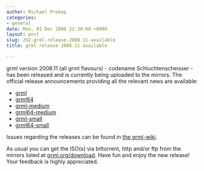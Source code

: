 ```yaml
---
author: Michael Prokop
categories:
- general
date: Mon, 01 Dec 2008 22:39:00 +0000
layout: post
slug: 292-grml-release-2008.11-available
title: grml release 2008.11 available

---
```

grml version 2008\.11 (all grml flavours) \- codename Schluchtenscheisser \- has been released and is currently being uploaded to the mirrors. The official release announcements providing all the relevant news are available:

* [grml](https://grml.org/changelogs/README-grml-2008.11/)
* [grml64](https://grml.org/changelogs/README-grml64-2008.11/)
* [grml\-medium](https://grml.org/changelogs/README-grml-medium-2008.11)
* [grml64\-medium](https://grml.org/changelogs/README-grml64-medium-2008.11/)
* [grml\-small](https://grml.org/changelogs/README-grml-small-2008.11/)
* [grml64\-small](https://grml.org/changelogs/README-grml64-small-2008.11/)

Issues regarding the releases can be found in [the grml\-wiki](http://wiki.grml.org).

As usual you can get the ISO(s) via bittorrent, http and/or ftp from the mirrors listed at [grml.org/download](https://grml.org/download/). Have fun and enjoy the new release! Your feedback is highly appreciated.
